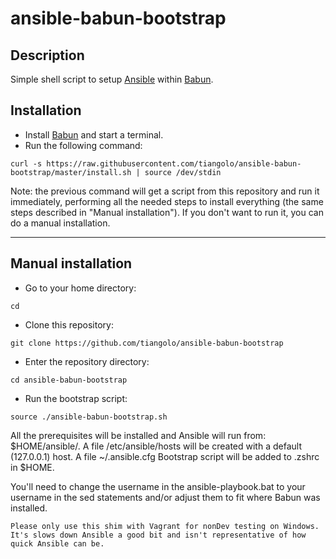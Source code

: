# ansible-babun-bootstrap

## Description

Simple shell script to setup [Ansible](http://www.ansible.com/) within [Babun](http://babun.github.io/).

## Installation

* Install [Babun](http://babun.github.io/) and start a terminal.
* Run the following command:

```
curl -s https://raw.githubusercontent.com/tiangolo/ansible-babun-bootstrap/master/install.sh | source /dev/stdin
```

Note: the previous command will get a script from this repository and run it immediately, performing all the needed
steps to install everything (the same steps described in "Manual installation").
If you don't want to run it, you can do a manual installation.

-----

## Manual installation

* Go to your home directory:

```
cd
```

* Clone this repository:

```
git clone https://github.com/tiangolo/ansible-babun-bootstrap
```

* Enter the repository directory:

```
cd ansible-babun-bootstrap
```

* Run the bootstrap script:

```
source ./ansible-babun-bootstrap.sh
```

All the prerequisites will be installed and Ansible will run from: $HOME/ansible/.
A file /etc/ansible/hosts will be created with a default (127.0.0.1) host.
A file ~/.ansible.cfg
Bootstrap script will be added to .zshrc in $HOME.

You'll need to change the username in the ansible-playbook.bat to your username in the sed statements and/or adjust them to fit where Babun was installed.

    Please only use this shim with Vagrant for nonDev testing on Windows.  
    It's slows down Ansible a good bit and isn't representative of how quick Ansible can be.
